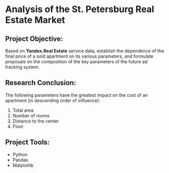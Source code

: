 # Analysis of the St. Petersburg Real Estate Market

## Project Objective:
Based on **Yandex.Real Estate** service data, establish the dependence of the final price of a sold apartment on its various parameters, and formulate proposals on the composition of the key parameters of the future ad tracking system.

## Research Conclusion:
The following parameters have the greatest impact on the cost of an apartment (in descending order of influence):
1. Total area
2. Number of rooms
3. Distance to the center
4. Floor

## Project Tools:
- Python
- Pandas
- Matplotlib
